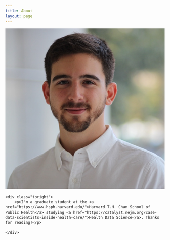 ```yaml
---
title: About
layout: page
---
```

<div class="side-by-side">
    <div class="toleft">
        <img class="image" src="/assets/images/2profile.jpg" alt="Alt Text">
    </div>

    <div class="toright">
        <p>I'm a graduate student at the <a href="https://www.hsph.harvard.edu/">Harvard T.H. Chan School of Public Health</a> studying <a href="https://catalyst.nejm.org/case-data-scientists-inside-health-care/">Health Data Science</a>. Thanks for reading!</p>

    </div>
</div>